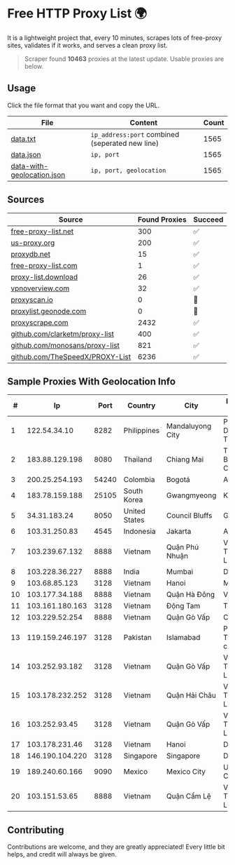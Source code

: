 
# Free HTTP Proxy List 🌍

It is a lightweight project that, every 10 minutes, scrapes lots of free-proxy sites, validates if it works, and serves a clean proxy list.


> Scraper found **10463** proxies at the latest update. Usable proxies are below.

## Usage

Click the file format that you want and copy the URL.


|File|Content|Count|
|----|-------|-----|
|[data.txt](https://raw.githubusercontent.com/themiralay/Proxy-List-World/master/data.txt)|`ip_address:port` combined (seperated new line)|1565|
|[data.json](https://raw.githubusercontent.com/themiralay/Proxy-List-World/master/data.json)|`ip, port`|1565|
|[data-with-geolocation.json](https://raw.githubusercontent.com/themiralay/Proxy-List-World/master/data-with-geolocation.json)|`ip, port, geolocation`|1565|

## Sources

|Source|Found Proxies|Succeed|
|------|-------------|-------|
|[free-proxy-list.net](https://free-proxy-list.net)|300|✅|
|[us-proxy.org](https://www.us-proxy.org)|200|✅|
|[proxydb.net](http://proxydb.net)|15|✅|
|[free-proxy-list.com](https://free-proxy-list.com/?page=&port=&type%5B%5D=http&type%5B%5D=https&up_time=0&search=Search)|1|✅|
|[proxy-list.download](https://www.proxy-list.download/HTTP)|26|✅|
|[vpnoverview.com](https://vpnoverview.com/privacy/anonymous-browsing/free-proxy-servers)|32|✅|
|[proxyscan.io](https://www.proxyscan.io)|0|🚫|
|[proxylist.geonode.com](https://proxylist.geonode.com/api/proxy-list?limit=300&page=1&sort_by=lastChecked&sort_type=desc&protocols=http,https)|0|🚫|
|[proxyscrape.com](https://api.proxyscrape.com/v2/?request=displayproxies&protocol=http&timeout=10000&country=all&ssl=all&anonymity=all)|2432|✅|
|[github.com/clarketm/proxy-list](https://raw.githubusercontent.com/clarketm/proxy-list/master/proxy-list-raw.txt)|400|✅|
|[github.com/monosans/proxy-list](https://raw.githubusercontent.com/monosans/proxy-list/main/proxies/http.txt)|821|✅|
|[github.com/TheSpeedX/PROXY-List](https://raw.githubusercontent.com/TheSpeedX/PROXY-List/master/http.txt)|6236|✅|


## Sample Proxies With Geolocation Info

|#|Ip|Port|Country|City|Internet Service Provider|
|-|--|----|-------|----|-------------------------|
|1|122.54.34.10|8282|Philippines|Mandaluyong City|Philippine Long Distance Telephone Co.|
|2|183.88.129.198|8080|Thailand|Chiang Mai|Triple T Broadband Public Company Limited|
|3|200.25.254.193|54240|Colombia|Bogotá|Andinet ON Line|
|4|183.78.159.188|25105|South Korea|Gwangmyeong|Korea Telecom|
|5|34.31.183.24|8050|United States|Council Bluffs|Google LLC|
|6|103.31.250.83|4545|Indonesia|Jakarta|ARGON|
|7|103.239.67.132|8888|Vietnam|Quận Phú Nhuận|Viet Digital Technology Liability Company|
|8|103.228.36.227|8888|India|Mumbai|DXT|
|9|103.68.85.123|3128|Vietnam|Hanoi|MIND|
|10|103.177.34.188|8888|Vietnam|Quận Hà Đông|VERMOS|
|11|103.161.180.163|3128|Vietnam|Động Tam|THAIAN|
|12|103.229.52.254|8888|Vietnam|Quận Gò Vấp|CLOVIET|
|13|119.159.246.197|3128|Pakistan|Islamabad|Pakistan Telecommuication company limited|
|14|103.252.93.182|3128|Vietnam|Quận Gò Vấp|Viet Digital Technology Liability Company|
|15|103.178.232.252|3128|Vietnam|Quận Hải Châu|Viet Digital Technology Liability Company|
|16|103.252.93.45|3128|Vietnam|Quận Gò Vấp|Viet Digital Technology Liability Company|
|17|103.178.231.46|3128|Vietnam|Hanoi|DATHANH|
|18|146.190.104.220|3128|Singapore|Singapore|DigitalOcean, LLC|
|19|189.240.60.166|9090|Mexico|Mexico City|Uninet S.A. de C.V.|
|20|103.151.53.65|8888|Vietnam|Quận Cẩm Lệ|Viet Digital Technology Liability Company|



## Contributing

Contributions are welcome, and they are greatly appreciated! Every
little bit helps, and credit will always be given.

